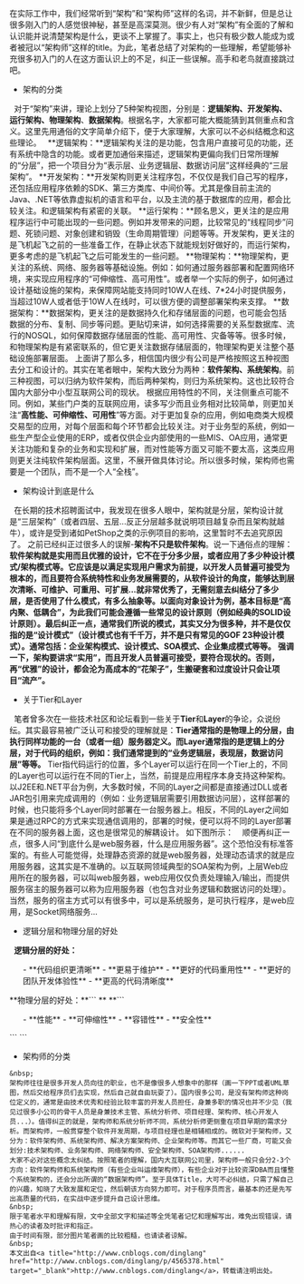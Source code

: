 在实际工作中，我们经常听到“架构”和“架构师”这样的名词，并不新鲜，但是总让很多刚入门的人感觉很神秘，甚至是高深莫测。很少有人对“架构”有全面的了解和认识能并说清楚架构是什么，更谈不上掌握了。事实上，也只有极少数人能成为或者被冠以“架构师”这样的title。为此，笔者总结了对架构的一些理解，希望能够补充很多初入门的人在这方面认识上的不足，纠正一些误解。高手和老鸟就直接跳过吧。
&nbsp;

- 架构的分类

&nbsp;
对于“架构”来讲，理论上划分了5种架构视图，分别是：**逻辑架构、开发架构、运行架构、物理架构**、**数据架构**。根据名字，大家都可能大概能猜到其侧重点和含义。这里先用通俗的文字简单介绍下，便于大家理解，大家可以不必纠结概念和这些理论。
&nbsp;
**逻辑架构：**逻辑架构关注的是功能，包含用户直接可见的功能，还有系统中隐含的功能。或者更加通俗来描述，逻辑架构更偏向我们日常所理解的“分层”，把一个项目分为“表示层、业务逻辑层、数据访问层”这样经典的“三层架构”。
**开发架构：**开发架构则更关注程序包，不仅仅是我们自己写的程序，还包括应用程序依赖的SDK、第三方类库、中间价等。尤其是像目前主流的Java、.NET等依靠虚拟机的语言和平台，以及主流的基于数据库的应用，都会比较关注。和逻辑架构有紧密的关联。
**运行架构：**顾名思义，更关注的是应用程序运行中可能出现的一些问题。例如并发带来的问题，比较常见的“线程同步”问题、死锁问题、对象创建和销毁（生命周期管理）问题等等。开发架构，更关注的是飞机起飞之前的一些准备工作，在静止状态下就能规划好做好的，而运行架构，更多考虑的是飞机起飞之后可能发生的一些问题。
**物理架构：**物理架构，更关注的系统、网络、服务器等基础设施。例如：如何通过服务器部署和配置网络环境，来实现应用程序的“可伸缩性、高可用性”。或者举一个实际的例子，如何通过设计基础设施的架构，来保障网站能支持同时10W人在线、7*24小时提供服务，当超过10W人或者低于10W人在线时，可以很方便的调整部署架构来支撑。
**数据架构：**数据架构，更关注的是数据持久化和存储层面的问题，也可能会包括数据的分布、复制、同步等问题。更贴切来讲，如何选择需要的关系型数据库、流行的NOSQL，如何保障数据存储层面的性能、高可用性、灾备等等。很多时候，和物理架构是有紧密联系的，但它更关注数据存储层面的，物理架构更关注整个基础设施部署层面。
上面讲了那么多，相信国内很少有公司是严格按照这五种视图去分工和设计的。其实在笔者眼中，架构大致分为两种：**软件架构、系统架构**。前三种视图，可以归纳为软件架构，而后两种架构，则归为系统架构。这也比较符合国内大部分中小型互联网公司的现状。
根据应用特性的不同，关注侧重点可能不同。例如，某些门户类的互联网应用，读多写少而且业务相对比较简单，则更加关注“**高性能、可伸缩性、可用性**”等方面。对于更加复杂的应用，例如电商类大规模交易型的应用，对每个层面和每个环节都会比较关注。对于业务型的系统，例如一些生产型企业使用的ERP，或者仅供企业内部使用的一些MIS、OA应用，通常更关注功能和复杂的业务和实现和扩展，而对性能等方面又可能不要太高，这类应用则更关注纯软件架构层面。这里，不展开做具体讨论。所以很多时候，架构师也需要是一个团队，而不是一个人“全栈”。
&nbsp;
&nbsp;

- 架构设计到底是什么

&nbsp;
在长期的技术招聘面试中，我发现在很多人眼中，架构就是分层，架构设计就是“三层架构”（或者四层、五层...反正分层越多就说明项目越复杂而且架构就越牛），或许是受到诸如PetShop之类的示例项目的影响，这里暂时不去追究原因了。
之前已经纠正过很多人的误解-**架构不只是软件架构**。说一下通俗点的理解：
**软件架构就是实用而且优雅的设计，它不在于分多少层，或者应用了多少种设计模式/架构模式等。它应该是以满足实现用户需求为前提，以开发人员普遍可接受为根本的，而且要符合系统特性和业务发展需要的，从软件设计的角度，能够达到层次清晰、可维护、可重用、可扩展...就非常优秀了，无需刻意去纠结分了多少层，是否使用了什么模式，有多么抽象等。以面向对象设计为例，基本目标是“高内聚、低耦合”，为此我们可能会遵循一些常见的设计原则（例如经典的SOLID设计原则）。最后纠正一点，通常我们所说的模式，其实又分为很多种，并不是仅仅指的是“设计模式”（设计模式也有千千万，并不是只有常见的GOF 23种设计模式）。通常包括：企业架构模式、设计模式、SOA模式、企业集成模式等等。**
**强调一下，架构要讲求“实用”，而且开发人员普遍可接受，要符合现状的。否则，再“优雅”的设计，都会沦为高成本的“花架子”，生搬硬套和过度设计只会让项目“流产”。**
**&nbsp;**
&nbsp;

- 关于Tier和Layer

&nbsp;
笔者曾多次在一些技术社区和论坛看到一些关于**Tier**和**Layer**的争论，众说纷纭。其实最容易被广泛认可和接受的理解就是：**Tier通常指的是物理上的分层，由执行同样功能的一台（或者一组）服务器定义。而Layer通常指的是逻辑上的分层，对于代码的组织，例如：我们通常提到的“业务逻辑层，表现层，数据访问层”等等。**
Tier指代码运行的位置，多个Layer可以运行在同一个Tier上的，不同的Layer也可以运行在不同的Tier上，当然，前提是应用程序本身支持这种架构。以J2EE和.NET平台为例，大多数时候，不同的Layer之间都是直接通过DLL或者JAR包引用来完成调用的（例如：业务逻辑层需要引用数据访问层），这样部署的时候，也只能将多个Layer同时部署在一台服务器上。相反，不同的Layer之间如果是通过RPC的方式来实现通信调用的，部署的时候，便可以将不同的Layer部署在不同的服务器上面，这也是很常见的解耦设计。
如下图所示：
<img src="https://images0.cnblogs.com/blog/97364/201411/272222092318370.jpg" alt="">
&nbsp;
顺便再纠正一点，很多人问“到底什么是web服务器，什么是应用服务器”。这个恐怕没有标准答案的。有些人可能觉得，处理静态资源的就是web服务器，处理动态请求的就是应用服务器，这其实是不准确的。以互联网领域典型的SOA架构为例，上层Web应用所在的服务器，可以叫web服务器，web应用仅仅负责处理输入/输出，而提供服务宿主的服务器可以称为应用服务器（也包含对业务逻辑和数据访问的处理）。当然，服务的宿主方式可以有很多中，可以是系统服务，是可执行程序，是web应用，是Socket网络服务...
&nbsp;
&nbsp;


- 逻辑分层和物理分层的好处

&nbsp;
**逻辑分层的好处：**
&nbsp;
<ol>
- **代码组织更清晰**
- **更易于维护**
- **更好的代码重用性**
- **更好的团队开发体验性**
- **更高的代码清晰度**
</ol>
**物理分层的好处：**```
**&nbsp;**```
<ol>
- **性能**
- **可伸缩性**
- **容错性**
- **安全性**
</ol>```
```


- 架构师的分类

```
&nbsp;
架构师往往是很多开发人员向往的职业，也不是像很多人想象中的那样（画一下PPT或者UML草图，然后交给程序员们去实现，然后自己就自由玩耍了）。国内很多公司，是没有架构师这种岗位定义的，通常是由技术优秀和经验比较丰富的开发人员担任，身兼多职的情况也并不少见（我见过很多小公司的骨干人员是身兼技术主管、系统分析师、项目经理、架构师、核心开发人员...）。值得纠正的就是，架构师和系统分析师不同，系统分析师更侧重在项目早期的需求分析。而架构师，一般贯穿整个软件开发周期，与项目经理也是相辅相成的。微软对于架构师，又分为：软件架构师、系统架构师、解决方案架构师、企业架构师等。而其它一些厂商，可能又会划分:技术架构师、业务架构师、网络架构师、安全架构师、SOA架构师......
大家不必对这些概念太纠结。按照笔者的理解，国内大互联网公司里，架构师一般只会分2-3个方向：软件架构师和系统架构师（有些企业叫运维架构师），有些企业对于比较资深DBA而且懂整个系统架构的，还会分出所谓的“数据架构师”。至于具体Title，大可不必纠结，只需了解自己的兴趣，知晓了大致发展和定位，然后朝该方向努力即可。对于程序员而言，最基本的还是先写出高质量的代码，在实战中逐步提升自己设计思维。
&nbsp;
限于笔者水平和理解有限，文中全部文字和描述等全凭笔者记忆和理解写出，难免出现错误，请热心的读者及时批评和指正。
由于时间有限，部分图片笔者画的比较粗糙，也请读者谅解。
&nbsp;
本文出自<a title="http://www.cnblogs.com/dinglang" href="http://www.cnblogs.com/dinglang/p/4565378.html" target="_blank">http://www.cnblogs.com/dinglang</a>，转载请注明出处。